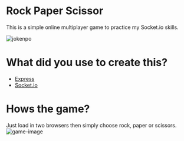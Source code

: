 # Rock Paper Scissor
This is a simple online multiplayer game to practice my Socket.io skills.

![jokenpo](https://media.giphy.com/media/VGbvfgkH8bt22RmuxK/giphy.gif)

# What did you use to create this?
- [Express](http://npmjs.com/package/express)
- [Socket.io](http://npmjs.com/package/socket.io)

# Hows the game?
Just load in two browsers then simply choose rock, paper or scissors. 
![game-image](https://i.ibb.co/whTNhGr/chrome-dqka-Uj-Lxmm.png)
